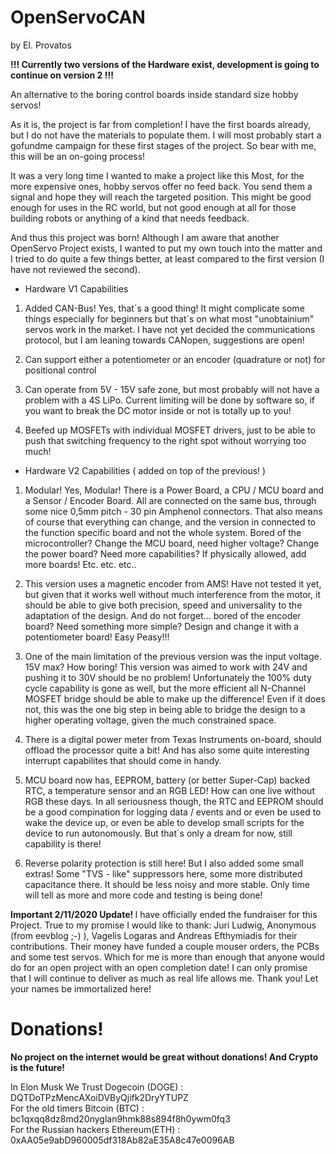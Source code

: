 # OpenServoCAN
by El. Provatos

<b>!!! Currently two versions of the Hardware exist, development is going to continue on version 2 !!!</b>

An alternative to the boring control boards inside standard size hobby servos!

As it is, the project is far from completion! I have the first boards already, but I do not
have the materials to populate them. I will most probably start a gofundme campaign for these
first stages of the project. So bear with me, this will be an on-going process!

It was a very long time I wanted to make a project like this
Most, for the more expensive ones, hobby servos offer no feed back.
You send them a signal and hope they will reach the targeted position.
This might be good enough for uses in the RC world, but not good enough 
at all for those building robots or anything of a kind that needs feedback.

And thus this project was born! Although I am aware that another OpenServo Project
exists, I wanted to put my own touch into the matter and I tried to do quite a few 
things better, at least compared to the first version (I have not reviewed the second).

- Hardware V1 Capabilities

1) Added CAN-Bus! Yes, that´s a good thing! It might complicate some things especially for beginners
but that´s on what most "unobtainium" servos work in the market. I have not yet decided the 
communications protocol, but I am leaning towards CANopen, suggestions are open!

2) Can support either a potentiometer or an encoder (quadrature or not) for positional control

3) Can operate from 5V - 15V safe zone, but most probably will not have a problem with a 4S LiPo.
Current limiting will be done by software so, if you want to break the DC motor inside or not is
totally up to you!

4) Beefed up MOSFETs with individual MOSFET drivers, just to be able to push that switching 
frequency to the right spot without worrying too much!

- Hardware V2 Capabilities ( added on top of the previous! )

1) Modular! Yes, Modular! There is a Power Board, a CPU / MCU board and a Sensor / Encoder Board.
All are connected on the same bus, through some nice 0,5mm pitch - 30 pin Amphenol connectors. 
That also means of course that everything can change, and the version in connected to the function
specific board and not the whole system. Bored of the microcontroller? Change the MCU board, need
higher voltage? Change the power board? Need more capabilities? If physically allowed, add more
boards! Etc. etc. etc.. 

2) This version uses a magnetic encoder from AMS! Have not tested it yet, but given that it works
well without much interference from the motor, it should be able to give both precision, speed and
universality to the adaptation of the design. And do not forget... bored of the encoder board? Need
something more simple? Design and change it with a potentiometer board! Easy Peasy!!! 

3) One of the main limitation of the previous version was the input voltage. 15V max? How boring! 
This version was aimed to work with 24V and pushing it to 30V should be no problem! Unfortunately
the 100% duty cycle capability is gone as well, but the more efficient all N-Channel MOSFET bridge
should be able to make up the difference! Even if it does not, this was the one big step in being
able to bridge the design to a higher operating voltage, given the much constrained space.

4) There is a digital power meter from Texas Instruments on-board, should offload the processor 
quite a bit! And has also some quite interesting interrupt capabilites that should come in handy.

5) MCU board now has, EEPROM, battery (or better Super-Cap) backed RTC, a temperature sensor and
an RGB LED! How can one live without RGB these days. In all seriousness though, the RTC and EEPROM
should be a good compination for logging data / events and or even be used to wake the device up,
or even be able to develop small scripts for the device to run autonomously. But that´s only a dream
for now, still capability is there!

6) Reverse polarity protection is still here! But I also added some small extras! Some "TVS - like"
suppressors here, some more distributed capacitance there. It should be less noisy and more stable.
Only time will tell as more and more code and testing is being done!

<b> Important 2/11/2020 Update! </b>
I have officially ended the fundraiser for this Project. True to my promise I would like to thank:
Juri Ludwig, Anonymous (from eevblog ;-) ), Vagelis Logaras and Andreas Efthymiadis for their contributions.
Their money have funded a couple mouser orders, the PCBs and some test servos. Which for me is more than
enough that anyone would do for an open project with an open completion date! I can only promise that I
will continue to deliver as much as real life allows me. Thank you! Let your names be immortalized here!



# Donations!

<b>No project on the internet would be great without donations! And Crypto is the future! </b>

In Elon Musk We Trust Dogecoin (DOGE) : DQTDoTPzMencAXoiDVByQjifk2DryYTUPZ <br>
For the old timers Bitcoin (BTC)      : bc1qxqq8dz8md20nyglan9hmk88s894f8h0ywm0fq3 <br>
For the Russian hackers Ethereum(ETH) : 0xAA05e9abD960005df318Ab82aE35A8c47e0096AB <br>
